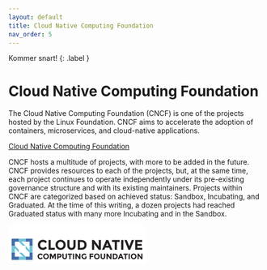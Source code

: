 ```yaml
---
layout: default
title: Cloud Native Computing Foundation
nav_order: 5
---
```

Kommer snart!
{: .label }

# Cloud Native Computing Foundation

The Cloud Native Computing Foundation (CNCF) is one of the projects hosted by the Linux Foundation. CNCF aims to accelerate the adoption of containers, microservices, and cloud-native applications.

[Cloud Native Computing Foundation](https://www.cncf.io/)

CNCF hosts a multitude of projects, with more to be added in the future. CNCF provides resources to each of the projects, but, at the same time, each project continues to operate independently under its pre-existing governance structure and with its existing maintainers. Projects within CNCF are categorized based on achieved status: Sandbox, Incubating, and Graduated. At the time of this writing, a dozen projects had reached Graduated status with many more Incubating and in the Sandbox.


![cncf-logo](/assets/images/logo_cncf.png)